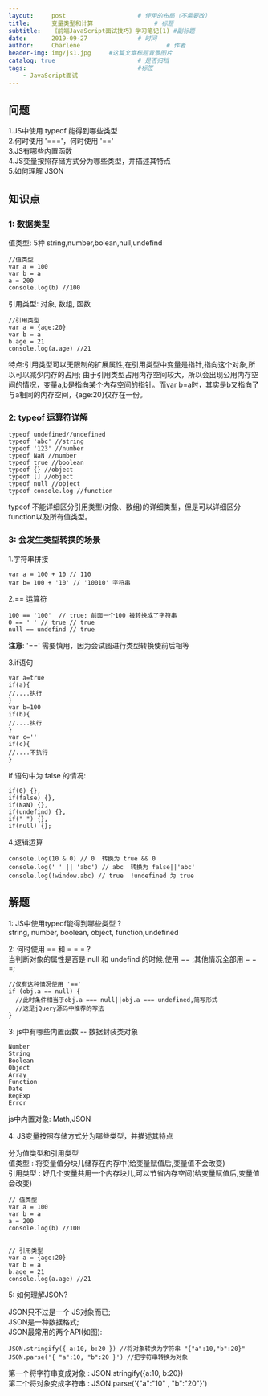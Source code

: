 ```yaml
---
layout:     post   				    # 使用的布局（不需要改）
title:      变量类型和计算 				# 标题 
subtitle:   《前端JavaScript面试技巧》学习笔记(1) #副标题
date:       2019-09-27 				# 时间
author:     Charlene 						# 作者
header-img: img/js1.jpg 	#这篇文章标题背景图片
catalog: true 						# 是否归档
tags:								#标签
    - JavaScript面试
---
```



## 问题
 1.JS中使用 typeof 能得到哪些类型<br>
 2.何时使用 '==='，何时使用 '=='<br>
 3.JS有哪些内置函数<br>
 4.JS变量按照存储方式分为哪些类型，并描述其特点<br>
 5.如何理解 JSON<br>

## 知识点

### 1: 数据类型

值类型: 5种 string,number,bolean,null,undefind
 
```
//值类型
var a = 100
var b = a
a = 200
console.log(b) //100
```

引用类型: 对象, 数组, 函数

```
//引用类型
var a = {age:20}
var b = a
b.age = 21
console.log(a.age) //21
```

特点:引用类型可以无限制的扩展属性,在引用类型中变量是指针,指向这个对象,所以可以减少内存的占用;
由于引用类型占用内存空间较大，所以会出现公用内存空间的情况，变量a,b是指向某个内存空间的指针。而var b=a时，其实是b又指向了与a相同的内存空间，{age:20}仅存在一份。

### 2: typeof 运算符详解<br>


```
typeof undefined//undefined
typeof 'abc' //string
typeof '123' //number
typeof NaN //number
typeof true //boolean
typeof {} //object
typeof [] //object
typeof null //object
typeof console.log //function
```
typeof 不能详细区分引用类型(对象、数组)的详细类型，但是可以详细区分function以及所有值类型。
### 3: 会发生类型转换的场景

1.字符串拼接

```
var a = 100 + 10 // 110
var b= 100 + '10' // '10010' 字符串
```

2.== 运算符

```
100 == '100'  // true; 前面一个100 被转换成了字符串
0 == ' ' // true // true
null == undefind // true 
```
**注意**: '==' 需要慎用，因为会试图进行类型转换使前后相等

3.if语句

```
var a=true
if(a){
//....执行
}
var b=100
if(b){
//....执行
}
var c=''
if(c){
//....不执行
}
```
if 语句中为 false 的情况:
```
if(0) {},
if(false) {},
if(NaN) {},
if(undefind) {},
if(" ") {},
if(null) {};
```

4.逻辑运算

```
console.log(10 & 0) // 0  转换为 true && 0
console.log(' ' || 'abc') // abc  转换为 false||'abc'
console.log(!window.abc) // true  !undefined 为 true
```

## 解题
1: JS中使用typeof能得到哪些类型 ?<br>
 string, number, boolean, object, function,undefined

2: 何时使用 == 和 = = = ?<br>
 当判断对象的属性是否是 null 和 undefind 的时候,使用 == ;其他情况全部用 = = =;
```
//仅有这种情况使用 '=='
if (obj.a == null) {
  //此时条件相当于obj.a === null||obj.a === undefined,简写形式
  //这是jQuery源码中推荐的写法
}
```
3: js中有哪些内置函数 -- 数据封装类对象<br>
```
Number
String
Boolean
Object
Array
Function
Date
RegExp
Error
```

js中内置对象: Math,JSON


4: JS变量按照存储方式分为哪些类型，并描述其特点

分为值类型和引用类型<br>
值类型 : 将变量值分块儿储存在内存中(给变量赋值后,变量值不会改变)<br>
引用类型 : 好几个变量共用一个内存块儿,可以节省内存空间(给变量赋值后,变量值会改变)

```
// 值类型
var a = 100
var b = a
a = 200
console.log(b) //100


// 引用类型
var a = {age:20}
var b = a
b.age = 21
console.log(a.age) //21
```

5: 如何理解JSON?

JSON只不过是一个 JS对象而已;<br>
JSON是一种数据格式;<br>
JSON最常用的两个API(如图):

```
JSON.stringify({ a:10, b:20 }) //将对象转换为字符串 "{"a":10,"b":20}"
JSON.parse('{ "a":10, "b":20 }') //把字符串转换为对象
```

第一个将字符串变成对象 : JSON.stringify({a:10, b:20})<br>
第二个将对象变成字符串 : JSON.parse('{"a":"10" , "b":"20"}')
